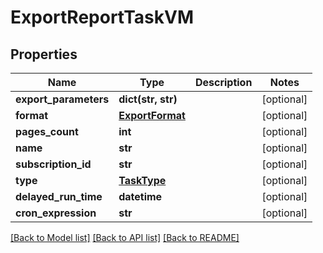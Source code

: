 # ExportReportTaskVM


## Properties
Name | Type | Description | Notes
------------ | ------------- | ------------- | -------------
**export_parameters** | **dict(str, str)** |  | [optional] 
**format** | [**ExportFormat**](ExportFormat.md) |  | [optional] 
**pages_count** | **int** |  | [optional] 
**name** | **str** |  | [optional] 
**subscription_id** | **str** |  | [optional] 
**type** | [**TaskType**](TaskType.md) |  | [optional] 
**delayed_run_time** | **datetime** |  | [optional] 
**cron_expression** | **str** |  | [optional] 

[[Back to Model list]](../README.md#documentation-for-models) [[Back to API list]](../README.md#documentation-for-api-endpoints) [[Back to README]](../README.md)


